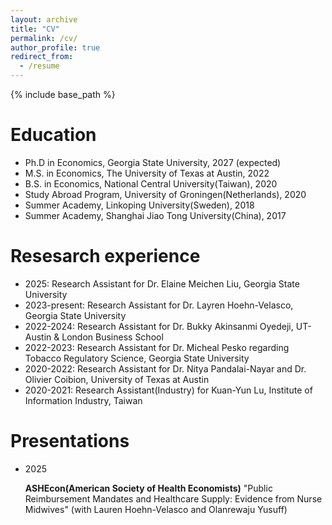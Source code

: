 ```yaml
---
layout: archive
title: "CV"
permalink: /cv/
author_profile: true
redirect_from:
  - /resume
---
```


{% include base_path %}

Education
======
* Ph.D in Economics, Georgia State University, 2027 (expected)
* M.S. in Economics, The University of Texas at Austin, 2022
* B.S. in Economics, National Central University(Taiwan), 2020
* Study Abroad Program, University of Groningen(Netherlands), 2020
* Summer Academy, Linkoping University(Sweden), 2018
* Summer Academy, Shanghai Jiao Tong University(China), 2017

Resesarch experience
======
* 2025: Research Assistant for Dr. Elaine Meichen Liu, Georgia State University
* 2023-present: Research Assistant for Dr. Layren Hoehn-Velasco, Georgia State University
* 2022-2024: Research Assistant for Dr. Bukky Akinsanmi Oyedeji, UT-Austin & London Business School
* 2022-2023: Research Assistant for Dr. Micheal Pesko regarding Tobacco Regulatory Science, Georgia State University
* 2020-2022: Research Assistant for Dr. Nitya Pandalai-Nayar and Dr. Olivier Coibion, University of Texas at Austin
* 2020-2021: Research Assistant(Industry) for Kuan-Yun Lu, Institute of Information Industry, Taiwan
  
Presentations
======
* 2025
  
  **ASHEcon(American Society of Health Economists)**
  "Public Reimbursement Mandates and Healthcare Supply: Evidence from Nurse Midwives"
  (with Lauren Hoehn-Velasco and Olanrewaju Yusuff)

